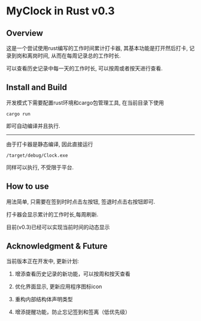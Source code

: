 # MyClock in Rust v0.3
## Overview

这是一个尝试使用rust编写的工作时间累计打卡器, 其基本功能是打开然后打卡, 记录到岗和离岗时间, 从而在每周记录总的工作时长.

可以查看历史记录中每一天的工作时长, 可以按周或者按天进行查看.

## Install and Build

开发模式下需要配置rust环境和cargo包管理工具, 在当前目录下使用

```shell
cargo run
```

即可自动编译并且执行.

---

由于打卡器是静态编译, 因此直接运行

```shell
/target/debug/Clock.exe
```

同样可以执行, 不受限于平台.

## How to use

用法简单, 只需要在签到时时点击左按钮, 签退时点击右按钮即可.

打卡器会显示累计的工作时长,每周刷新.

目前(v0.3)已经可以实现当前时间的动态显示

## Acknowledgment & Future

当前版本正在开发中, 更新计划:


1. 增添查看历史记录的新功能，可以按周和按天查看

2. 优化界面显示, 更新应用程序图标icon

3. 重构内部结构体声明类型

4. 增添提醒功能，防止忘记签到和签离（低优先级）

   